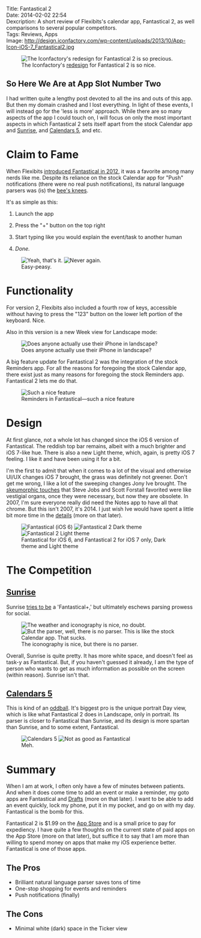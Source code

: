 Title: Fantastical 2  
Date: 2014-02-02 22:54  
Dexcription: A short review of Flexibits's calendar app, Fantastical 2, as well comparisons to several popular competitors.  
Tags: Reviews, Apps  
Image: http://design.iconfactory.com/wp-content/uploads/2013/10/App-Icon-iOS-7_Fantastical2.jpg  

<figure>
	<img src="http://design.iconfactory.com/wp-content/uploads/2013/10/App-Icon-iOS-7_Fantastical2.jpg" alt="The Iconfactory's redesign for Fantastical 2 is so precious." title="The Iconfactory's redesign for Fantastical 2 is so precious.">
	<figcaption>The Iconfactory's <a href="http://design.iconfactory.com/fantastical-2-for-ios-7/" />redesign</a> for Fantastical 2 is so nice.</figcaption>
</figure>
  
## So Here We Are at App Slot Number Two

I had written quite a lengthy post devoted to all the ins and outs of this app. But then my domain crashed and I lost everything. In light of these events, I will instead go for the 'less is more' approach. While there are so many aspects of the app I could touch on, I will focus on only the most important aspects in which Fantastical 2 sets itself apart from the stock Calendar app and [Sunrise][sunrise], and [Calendars 5][readdle], and etc.

# Claim to Fame

When Flexibits [introduced Fantastical in 2012][macworld], it was a favorite among many nerds like me. Despite its reliance on the stock Calendar app for "Push" notifications (there were no real push notifications), its natural language parsers was (is) the [bee's knees][macstories]. 

It's as simple as this:

1. Launch the app

2. Press the "+" button on the top right

3. Start typing like you would explain the event/task to another human

4. *Done.*

<figure>
	<img class="screenshot inlineTwo" src="http://d.pr/i/1dddh+" alt="Yeah, that's it." title="Yeah, that's it.">
	<img class="screenshot inlineTwo" src="http://d.pr/i/1aiHr+" alt="Never again." title="Never again.">
	<figcaption>Easy-peasy.</figcaption>
</figure>

# Functionality

For version 2, Flexibits also included a fourth row of keys, accessible without having to press the "123" button on the lower left portion of the keyboard. Nice.

Also in this version is a new Week view for Landscape mode:

<figure>
	<img class="screenshot iphone" src="http://d.pr/i/BNnH+" alt="Does anyone actually use their iPhone in landscape?" title="Does anyone actually use their iPhone in landscape?">
	<figcaption>Does anyone actually use their iPhone in landscape?</figcaption>
</figure>

A big feature update for Fantastical 2 was the integration of the stock Reminders app. For all the reasons for foregoing the stock Calendar app, there exist just as many reasons for foregoing the stock Reminders app. Fantastical 2 lets me do that.

<figure>
	<img class="screenshot iphone" src="http://d.pr/i/15UTy+" alt="Such a nice feature" title="Such a nice feature">
	<figcaption>Reminders in Fantastical&mdash;such a nice feature</figcaption>
</figure>

# Design

At first glance, not a whole lot has changed since the iOS 6 version of Fantastical. The reddish top bar remains, albeit with a much brighter and iOS 7-like hue. There is also a new Light theme, which, again, is pretty iOS 7 feeling. I like it and have been using it for a bit. 

I'm the first to admit that when it comes to a lot of the visual and otherwise UI/UX changes iOS 7 brought, the grass was definitely not greener. Don't get me wrong, I like a lot of the sweeping changes Jony Ive brought. The [skeumorphic touches][cultofmac] that Steve Jobs and Scott Forstall favorited were like vestigial organs, once they were necessary, but now they are obsolete. In 2007, I'm sure everyone really did need the Notes app to have all that chrome. But this isn't 2007, it's 2014. I just wish Ive would have spent a little bit more time in the [details][tumblr] (more on that later). 

<figure >
	<img class="screenshot inlineThree" src="http://d.pr/i/A7lR+" alt="Fantastical (iOS 6)" title="Fantastical (iOS 6)">
	<img class="screenshot inlineThree" src="http://d.pr/i/SumY+" alt="Fantastical 2 Dark theme" title="Fantastical 2 Dark theme">
	<img class="screenshot inlineThree" src="http://d.pr/i/MzGi+" alt="Fantastical 2 Light theme" title="Fantastical 2 Light theme">
	<figcaption>Fantastical for iOS 6, and Fantastical 2 for iOS 7 only, Dark theme and Light theme</figcaption>
</figure>

# The Competition

## [Sunrise][sunrise]

Sunrise [tries to be][idb] a 'Fantastical+,' but ultimately eschews parsing prowess for social. 

<figure>
	<img class="screenshot inlineTwo" src="http://d.pr/i/15enF+" alt="The weather and iconography is nice, no doubt." title="The weather and iconography is nice, no doubt.">
	<img class="screenshot inlineTwo" src="http://d.pr/i/1aRkU+" alt="But the parser, well, there is no parser. This is like the stock Calendar app. That sucks." title="But the parser, well, there is no parser. This is like the stock Calendar app. That sucks.">
	<figcaption>The iconography is nice, but there is no parser.</figcaption>
</figure>

Overall, Sunrise is quite pretty. It has more white space, and doesn't feel as task-y as Fantastical. But, if you haven't guessed it already, I am the type of person who wants to get as much information as possible on the screen (within reason). Sunrise isn't that. 

## [Calendars 5][readdle]

This is kind of an [oddball][macstories 2]. It's biggest pro is the unique portrait Day view, which is like what Fantastical 2 does in Landscape, only in portrait. Its parser is closer to Fantastical than Sunrise, and its design is more spartan than Sunrise, and to some extent, Fantastical.

<figure>
	<img class="screenshot inlineTwo" src="http://d.pr/i/18doD+" alt="Calendars 5" title="Calendars 5">
	<img class="screenshot inlineTwo" src="http://d.pr/i/1dpEy+" alt="Not as good as Fantastical" title="Not as good as Fantastical">
	<figcaption>Meh.</figcaption>
</figure>

# Summary

When I am at work, I often only have a few of minutes between patients. And when it does come time to add an event or make a reminder, my goto apps are Fantastical and [Drafts][agiletortoise] (more on that later). I want to be able to add an event quickly, lock my phone, put it in my pocket, and go on with my day. Fantastical is the bomb for this. 

Fantastical 2 is $1.99 on the [App Store][apple] and is a small price to pay for expediency. I have quite a few thoughts on the current state of paid apps on the App Store (more on that later), but suffice it to say that I am more than willing to spend money on apps that make my iOS experience better. Fantastical is one of those apps.

## The Pros

* Brilliant natural language parser saves tons of time
* One-stop shopping for events and reminders
* Push notifications (finally)

## The Cons

* Minimal white (dark) space in the Ticker view

[agiletortoise]: https://itunes.apple.com/us/app/drafts-4-quickly-capture-notes/id905337691?mt=8&at=1l3vx9s "Drafts 4 on the App Store"
[apple]: https://itunes.apple.com/us/app/fantastical-2-calendar-reminders/id718043190?at=1l3vx9s "Fantastical 2 on the App Store"
[cultofmac]: http://www.cultofmac.com/189707/steve-jobs-himself-is-responsible-for-calendar-and-game-centers-hideous-skeuomorphic-designs/ "Steve Jobs loved skeuomorphism"
[iconfactory]: http://design.iconfactory.com/fantastical-2-for-ios-7/ "Iconfactory guys on their app icon for Fantastical 2"
[idb]: http://www.idownloadblog.com/2014/01/09/Sunrise-Calendar-Ipad/ "iDownloadBlog reviews Sunrise for iPad"
[macstories]: http://www.macstories.net/reviews/fantastical-for-iphone-review/ "Federico Viticci reviews Fantastical for iPhone"
[macstories 2]: http://www.macstories.net/Reviews/Calendars-5-Review/ "Federico Viticci reviews Calendars 5"
[macworld]: http://www.macworld.com/article/2017389/review-fantastical-for-iphone-shines-despite-ios-caused-limitations.html "Macword reviews Fantastical for iPhone"
[readdle]: https://itunes.apple.com/us/app/calendars-5-event-task-manager/id697927927?mt=8&at=1l3vx9s "Calendars 5 on the App Store"
[sunrise]: https://itunes.apple.com/us/app/sunrise-calendar-outlook-app/id599114150?mt=8&at=1l3vx9s "Sunrise on the App Store"
[tumblr]: http://ios7fail.tumblr.com/ "tumblr full of iOS 7 design failures"